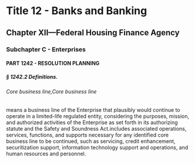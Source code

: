 
# Title 12 - Banks and Banking
## Chapter XII—Federal Housing Finance Agency
### Subchapter C - Enterprises
#### PART 1242 - RESOLUTION PLANNING
##### § 1242.2 Definitions.
###### Core business line,Core business line

means a business line of the Enterprise that plausibly would continue to operate in a limited-life regulated entity, considering the purposes, mission, and authorized activities of the Enterprise as set forth in its authorizing statute and the Safety and Soundness Act.includes associated operations, services, functions, and supports necessary for any identified core business line to be continued, such as servicing, credit enhancement, securitization support, information technology support and operations, and human resources and personnel.
